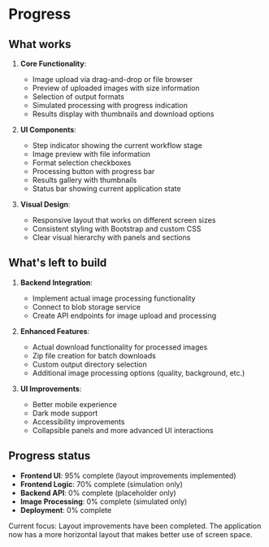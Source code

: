 # Progress

## What works
1. **Core Functionality**:
   - Image upload via drag-and-drop or file browser
   - Preview of uploaded images with size information
   - Selection of output formats
   - Simulated processing with progress indication
   - Results display with thumbnails and download options

2. **UI Components**:
   - Step indicator showing the current workflow stage
   - Image preview with file information
   - Format selection checkboxes
   - Processing button with progress bar
   - Results gallery with thumbnails
   - Status bar showing current application state

3. **Visual Design**:
   - Responsive layout that works on different screen sizes
   - Consistent styling with Bootstrap and custom CSS
   - Clear visual hierarchy with panels and sections

## What's left to build
1. **Backend Integration**:
   - Implement actual image processing functionality
   - Connect to blob storage service
   - Create API endpoints for image upload and processing

2. **Enhanced Features**:
   - Actual download functionality for processed images
   - Zip file creation for batch downloads
   - Custom output directory selection
   - Additional image processing options (quality, background, etc.)

3. **UI Improvements**:
   - Better mobile experience
   - Dark mode support
   - Accessibility improvements
   - Collapsible panels and more advanced UI interactions

## Progress status
- **Frontend UI**: 95% complete (layout improvements implemented)
- **Frontend Logic**: 70% complete (simulation only)
- **Backend API**: 0% complete (placeholder only)
- **Image Processing**: 0% complete (simulated only)
- **Deployment**: 0% complete

Current focus: Layout improvements have been completed. The application now has a more horizontal layout that makes better use of screen space.
